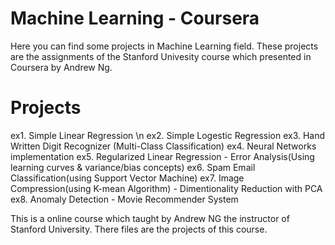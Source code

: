 # Machine Learning - Coursera
Here you can find some projects in Machine Learning field. These projects are the assignments of the Stanford Univesity course which presented in Coursera by Andrew Ng.

# Projects
ex1. Simple Linear Regression \n
ex2. Simple Logestic Regression
ex3. Hand Written Digit Recognizer (Multi-Class Classification)
ex4. Neural Networks implementation
ex5. Regularized Linear Regression - Error Analysis(Using learning curves & variance/bias concepts)
ex6. Spam Email Classification(using Support Vector Machine)
ex7. Image Compression(using K-mean Algorithm) - Dimentionality Reduction with PCA
ex8. Anomaly Detection - Movie Recommender System

This is a online course which taught by Andrew NG the instructor of Stanford University. There files are the projects of this course.
